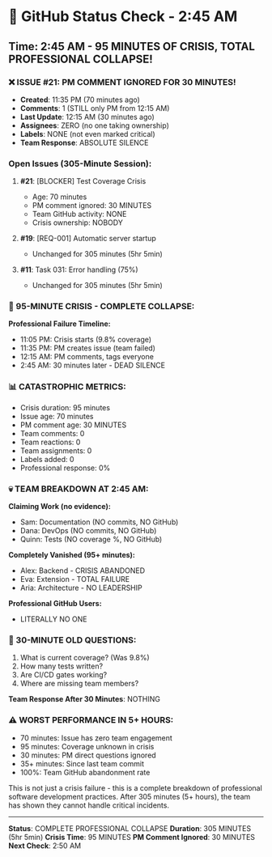 # 🐙 GitHub Status Check - 2:45 AM

## Time: 2:45 AM - 95 MINUTES OF CRISIS, TOTAL PROFESSIONAL COLLAPSE!

### ❌ ISSUE #21: PM COMMENT IGNORED FOR 30 MINUTES!
- **Created**: 11:35 PM (70 minutes ago)
- **Comments**: 1 (STILL only PM from 12:15 AM)
- **Last Update**: 12:15 AM (30 minutes ago)
- **Assignees**: ZERO (no one taking ownership)
- **Labels**: NONE (not even marked critical)
- **Team Response**: ABSOLUTE SILENCE

### Open Issues (305-Minute Session):
1. **#21**: [BLOCKER] Test Coverage Crisis
   - Age: 70 minutes
   - PM comment ignored: 30 MINUTES
   - Team GitHub activity: NONE
   - Crisis ownership: NOBODY
   
2. **#19**: [REQ-001] Automatic server startup
   - Unchanged for 305 minutes (5hr 5min)
   
3. **#11**: Task 031: Error handling (75%)
   - Unchanged for 305 minutes (5hr 5min)

### 🚨 95-MINUTE CRISIS - COMPLETE COLLAPSE:
**Professional Failure Timeline:**
- 11:05 PM: Crisis starts (9.8% coverage)
- 11:35 PM: PM creates issue (team failed)
- 12:15 AM: PM comments, tags everyone
- 2:45 AM: 30 minutes later - DEAD SILENCE

### 📊 CATASTROPHIC METRICS:
- Crisis duration: 95 minutes
- Issue age: 70 minutes
- PM comment age: 30 MINUTES
- Team comments: 0
- Team reactions: 0
- Team assignments: 0
- Labels added: 0
- Professional response: 0%

### 💀 TEAM BREAKDOWN AT 2:45 AM:
**Claiming Work (no evidence):**
- Sam: Documentation (NO commits, NO GitHub)
- Dana: DevOps (NO commits, NO GitHub)
- Quinn: Tests (NO coverage %, NO GitHub)

**Completely Vanished (95+ minutes):**
- Alex: Backend - CRISIS ABANDONED
- Eva: Extension - TOTAL FAILURE
- Aria: Architecture - NO LEADERSHIP

**Professional GitHub Users:**
- LITERALLY NO ONE

### 🎯 30-MINUTE OLD QUESTIONS:
1. What is current coverage? (Was 9.8%)
2. How many tests written?
3. Are CI/CD gates working?
4. Where are missing team members?

**Team Response After 30 Minutes**: NOTHING

### ⚠️ WORST PERFORMANCE IN 5+ HOURS:
- 70 minutes: Issue has zero team engagement
- 95 minutes: Coverage unknown in crisis
- 30 minutes: PM direct questions ignored
- 35+ minutes: Since last team commit
- 100%: Team GitHub abandonment rate

This is not just a crisis failure - this is a complete breakdown of professional software development practices. After 305 minutes (5+ hours), the team has shown they cannot handle critical incidents.

---
**Status**: COMPLETE PROFESSIONAL COLLAPSE
**Duration**: 305 MINUTES (5hr 5min)
**Crisis Time**: 95 MINUTES
**PM Comment Ignored**: 30 MINUTES
**Next Check**: 2:50 AM